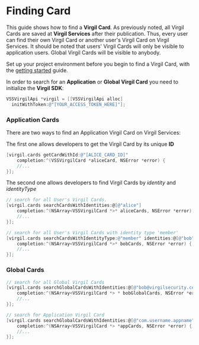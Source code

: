 # Finding Card

This guide shows how to find a **Virgil Card**. As previously noted, all Virgil Cards are saved at **Virgil Services** after their publication. Thus, every user can find their own Virgil Card or another user's Virgil Card on Virgil Services. It should be noted that users' Virgil Cards will only be visible to application users. Global Virgil Cards will be visible to anybody.

Set up your project environment before you begin to find a Virgil Card, with the [getting started](/docs/objectivec/guides/configuration/client.md) guide.


In order to search for an **Application** or **Global Virgil Card** you need to initialize the **Virgil SDK**:

```objectivec
VSSVirgilApi *virgil = [[VSSVirgilApi alloc]
  initWithToken:@"[YOUR_ACCESS_TOKEN_HERE]"];
```


### Application Cards

There are two ways to find an Application Virgil Card on Virgil Services:

The first one allows developers to get the Virgil Card by its unique **ID**

```objectivec
[virgil.cards getCardWithId:@"[ALICE_CARD_ID]"
	completion:^(VSSVirgilCard *aliceCard, NSError *error) {
	//...
}];
```

The second one allows developers to find Virgil Cards by *identity* and *identityType*

```objectivec
// search for all User's Virgil Cards.
[virgil.cards searchCardsWithIdentities:@[@"alice"]
	completion:^(NSArray<VSSVirgilCard *>* aliceCards, NSError *error) {
	//...
}];

// search for all User's Virgil Cards with identity type 'member'
[virgil.cards searchCardsWithIdentityType:@"member" identities:@[@"bob"]
	completion:^(NSArray<VSSVirgilCard *>* bobCards, NSError *error) {
	//...
}];
```



### Global Cards

```objectivec
// search for all Global Virgil Cards
[virgil.cards searchGlobalCardsWithIdentities:@[@"bob@virgilsecurity.com"]
	completion:^(NSArray<VSSVirgilCard *> * bobGlobalCards, NSError *error) {
	//...
}];

// search for Application Virgil Card
[virgil.cards searchGlobalCardsWithIdentities:@[@"com.username.appname"]
	completion:^(NSArray<VSSVirgilCard *> *appCards, NSError *error) {
	//...
}];
```
